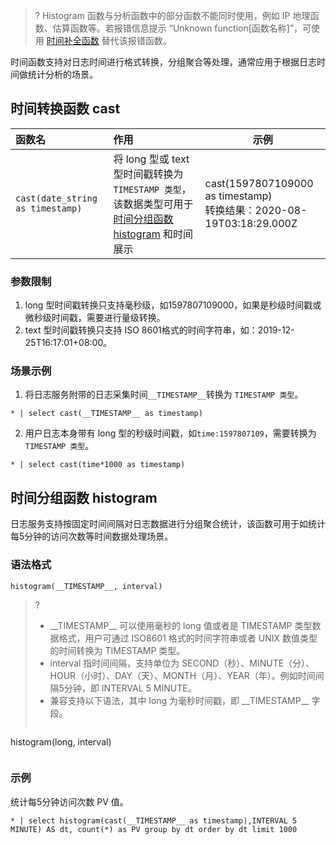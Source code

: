>? Histogram 函数与分析函数中的部分函数不能同时使用，例如 IP 地理函数、估算函数等。若报错信息提示 “Unknown function[函数名称]”，可使用 [时间补全函数](https://intl.cloud.tencent.com/document/product/614/41989) 替代该报错函数。
>

时间函数支持对日志时间进行格式转换，分组聚合等处理，通常应用于根据日志时间做统计分析的场景。

## 时间转换函数 cast

| 函数名                           | 作用                                                         | 示例                                                         |
| :------------------------------- | :----------------------------------------------------------- | ------------------------------------------------------------ |
| `cast(date_string as timestamp)` | 将 long 型或 text 型时间戳转换为`TIMESTAMP 类型`，该数据类型可用于 [时间分组函数 histogram](#histogram_time) 和时间展示 | cast(1597807109000 as timestamp)<br />转换结果：2020-08-19T03:18:29.000Z |

### 参数限制

1. long 型时间戳转换只支持毫秒级，如1597807109000，如果是秒级时间戳或微秒级时间戳，需要进行量级转换。
2. text 型时间戳转换只支持 ISO 8601格式的时间字符串，如：2019-12-25T16:17:01+08:00。

### 场景示例

1. 将日志服务附带的日志采集时间`__TIMESTAMP__`转换为 `TIMESTAMP 类型`。
```plaintext
* | select cast(__TIMESTAMP__ as timestamp)
```
2. 用户日志本身带有 long 型的秒级时间戳，如`time:1597807109`，需要转换为 `TIMESTAMP 类型`。
```
* | select cast(time*1000 as timestamp)
```


<span id="histogram_time"></span>
## 时间分组函数 histogram

日志服务支持按固定时间间隔对日志数据进行分组聚合统计，该函数可用于如统计每5分钟的访问次数等时间数据处理场景。

### 语法格式

```
histogram(__TIMESTAMP__, interval)
```

>?
>- \_\_TIMESTAMP\_\_ 可以使用毫秒的 long 值或者是 TIMESTAMP 类型数据格式，用户可通过 ISO8601 格式的时间字符串或者 UNIX 数值类型的时间转换为 TIMESTAMP 类型。
>- interval 指时间间隔，支持单位为 SECOND（秒）、MINUTE（分）、HOUR（小时）、DAY（天）、MONTH（月）、YEAR（年）。例如时间间隔5分钟，即 INTERVAL 5 MINUTE。
>- 兼容支持以下语法，其中 long 为毫秒时间戳，即 \_\_TIMESTAMP\_\_ 字段。
>```
histogram(long, interval)
>```



### 示例

统计每5分钟访问次数 PV 值。

```
* | select histogram(cast(__TIMESTAMP__ as timestamp),INTERVAL 5 MINUTE) AS dt, count(*) as PV group by dt order by dt limit 1000
```



  











